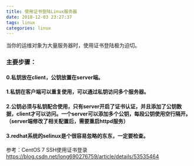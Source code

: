 ```yaml
---
title: 使用证书登陆Linux服务器
date: 2018-12-03 23:27:37
tags: linux
categories: linux
---
```


当你的运维对象为大量服务器时，使用证书登陆极为迫切。
<!--more-->

### 主要步骤：

#### 0.私钥放在client，公钥放置在server端。

#### 1.私钥在客户端可以重复使用，可以通过私钥访问多个服务器。

#### 2.公钥必须与私钥配合使用，只有server开启了证书认证，并且添加了公钥数据，client才可以访问。一个server可以添加多个公钥，每段公钥使用空行隔开。（server端修改了相关配置后，需要重启httpd服务）

#### 3.redhat系统的selinux是个很容易忽略的东东，一定要检查。

参考：CentOS 7 SSH使用证书登录 https://blog.csdn.net/long690276759/article/details/53535464